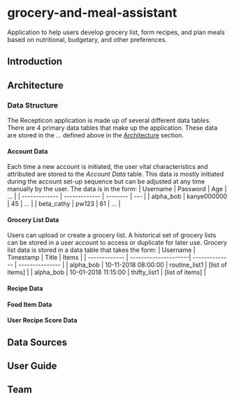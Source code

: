 # grocery-and-meal-assistant
Application to help users develop grocery list, form recipes, and plan meals based on nutritional, budgetary, and other preferences.

## Introduction

## Architecture
### Data Structure
The Recepticon application is made up of several different data tables. There are 4 primary
data tables that make up the application. These data are stored in the ... defined above in the [Architecture](#Architecture) section.
#### Account Data
Each time a new account is initiated, the user vital characteristics and attributed are stored
to the *Account Data* table. This data is mostly initiated during the account set-up sequence
but can be adjusted at any time manually by the user. The data is in the form:
| Username      | Password      | Age      | ... |
| ------------- | ------------- | -------- | --- |
| alpha_bob     | kanye000000   | 45       | ... |
| beta_cathy    | pw123         | 61       | ... |

#### Grocery List Data
Users can upload or create a grocery list. A historical set of grocery lists can be stored in a
user account to access or duplicate for later use. Grocery list data is stored in a data table that takes the form:
| Username      | Timestamp            | Title          | Items           |
| ------------- | ---------------------| -------------- | --------------- |
| alpha_bob     | 10-11-2018 08:00:00  | routine_list1  | [list of items] |
| alpha_bob     | 10-01-2018 11:15:00  | thifty_list1   | [list of items] |

#### Recipe Data

#### Food Item Data

#### User Recipe Score Data


## Data Sources

## User Guide

## Team
